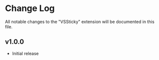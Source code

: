 # Change Log

All notable changes to the "VSSticky" extension will be documented in this file.

## v1.0.0

- Initial release
